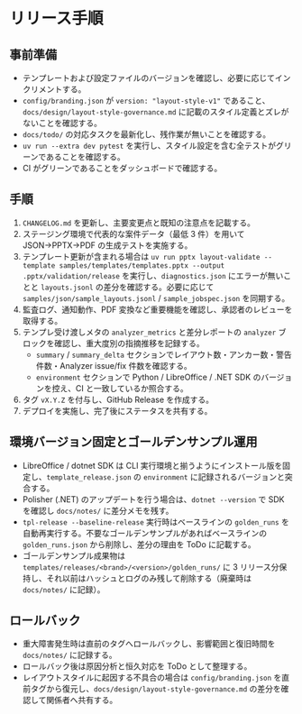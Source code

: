 # リリース手順

## 事前準備
- テンプレートおよび設定ファイルのバージョンを確認し、必要に応じてインクリメントする。
- `config/branding.json` が `version: "layout-style-v1"` であること、`docs/design/layout-style-governance.md` に記載のスタイル定義とズレがないことを確認する。
- `docs/todo/` の対応タスクを最新化し、残作業が無いことを確認する。
- `uv run --extra dev pytest` を実行し、スタイル設定を含む全テストがグリーンであることを確認する。
- CI がグリーンであることをダッシュボードで確認する。

## 手順
1. `CHANGELOG.md` を更新し、主要変更点と既知の注意点を記載する。
2. ステージング環境で代表的な案件データ（最低 3 件）を用いて JSON→PPTX→PDF の生成テストを実施する。
3. テンプレート更新が含まれる場合は `uv run pptx layout-validate --template samples/templates/templates.pptx --output .pptx/validation/release` を実行し、`diagnostics.json` にエラーが無いことと `layouts.jsonl` の差分を確認する。必要に応じて `samples/json/sample_layouts.jsonl` / `sample_jobspec.json` を同期する。
4. 監査ログ、通知動作、PDF 変換など重要機能を確認し、承認者のレビューを取得する。
5. テンプレ受け渡しメタの `analyzer_metrics` と差分レポートの `analyzer` ブロックを確認し、重大度別の指摘推移を記録する。
   - `summary` / `summary_delta` セクションでレイアウト数・アンカー数・警告件数・Analyzer issue/fix 件数を確認する。
   - `environment` セクションで Python / LibreOffice / .NET SDK のバージョンを控え、CI と一致しているか照合する。
6. タグ `vX.Y.Z` を付与し、GitHub Release を作成する。
7. デプロイを実施し、完了後にステータスを共有する。

## 環境バージョン固定とゴールデンサンプル運用
- LibreOffice / dotnet SDK は CLI 実行環境と揃うようにインストール版を固定し、`template_release.json` の `environment` に記録されるバージョンと突合する。
- Polisher (.NET) のアップデートを行う場合は、`dotnet --version` で SDK を確認し `docs/notes/` に差分メモを残す。
- `tpl-release --baseline-release` 実行時はベースラインの `golden_runs` を自動再実行する。不要なゴールデンサンプルがあればベースラインの `golden_runs.json` から削除し、差分の理由を ToDo に記載する。
- ゴールデンサンプル成果物は `templates/releases/<brand>/<version>/golden_runs/` に 3 リリース分保持し、それ以前はハッシュとログのみ残して削除する（廃棄時は `docs/notes/` に記録）。

## ロールバック
- 重大障害発生時は直前のタグへロールバックし、影響範囲と復旧時間を `docs/notes/` に記録する。
- ロールバック後は原因分析と恒久対応を ToDo として整理する。
- レイアウトスタイルに起因する不具合の場合は `config/branding.json` を直前タグから復元し、`docs/design/layout-style-governance.md` の差分を確認して関係者へ共有する。
